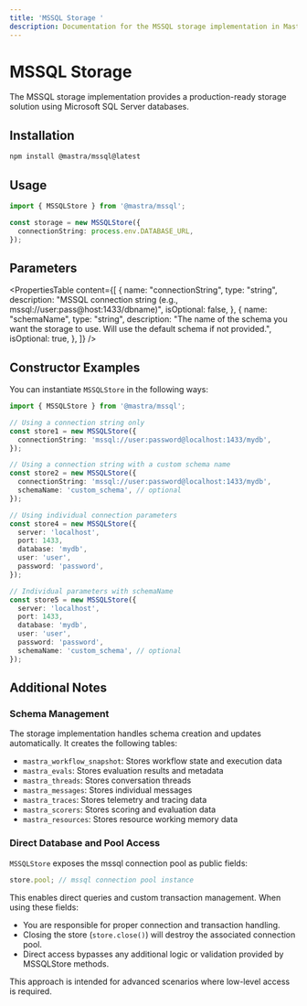 ```yaml
---
title: 'MSSQL Storage '
description: Documentation for the MSSQL storage implementation in Mastra.
---
```


# MSSQL Storage

The MSSQL storage implementation provides a production-ready storage solution using Microsoft SQL Server databases.

## Installation

```bash copy
npm install @mastra/mssql@latest
```

## Usage

```typescript copy showLineNumbers
import { MSSQLStore } from '@mastra/mssql';

const storage = new MSSQLStore({
  connectionString: process.env.DATABASE_URL,
});
```

## Parameters

<PropertiesTable
content={[
{
name: "connectionString",
type: "string",
description:
"MSSQL connection string (e.g., mssql://user:pass@host:1433/dbname)",
isOptional: false,
},
{
name: "schemaName",
type: "string",
description:
"The name of the schema you want the storage to use. Will use the default schema if not provided.",
isOptional: true,
},
]}
/>

## Constructor Examples

You can instantiate `MSSQLStore` in the following ways:

```ts
import { MSSQLStore } from '@mastra/mssql';

// Using a connection string only
const store1 = new MSSQLStore({
  connectionString: 'mssql://user:password@localhost:1433/mydb',
});

// Using a connection string with a custom schema name
const store2 = new MSSQLStore({
  connectionString: 'mssql://user:password@localhost:1433/mydb',
  schemaName: 'custom_schema', // optional
});

// Using individual connection parameters
const store4 = new MSSQLStore({
  server: 'localhost',
  port: 1433,
  database: 'mydb',
  user: 'user',
  password: 'password',
});

// Individual parameters with schemaName
const store5 = new MSSQLStore({
  server: 'localhost',
  port: 1433,
  database: 'mydb',
  user: 'user',
  password: 'password',
  schemaName: 'custom_schema', // optional
});
```

## Additional Notes

### Schema Management

The storage implementation handles schema creation and updates automatically. It creates the following tables:

- `mastra_workflow_snapshot`: Stores workflow state and execution data
- `mastra_evals`: Stores evaluation results and metadata
- `mastra_threads`: Stores conversation threads
- `mastra_messages`: Stores individual messages
- `mastra_traces`: Stores telemetry and tracing data
- `mastra_scorers`: Stores scoring and evaluation data
- `mastra_resources`: Stores resource working memory data

### Direct Database and Pool Access

`MSSQLStore` exposes the mssql connection pool as public fields:

```typescript
store.pool; // mssql connection pool instance
```

This enables direct queries and custom transaction management. When using these fields:

- You are responsible for proper connection and transaction handling.
- Closing the store (`store.close()`) will destroy the associated connection pool.
- Direct access bypasses any additional logic or validation provided by MSSQLStore methods.

This approach is intended for advanced scenarios where low-level access is required.
